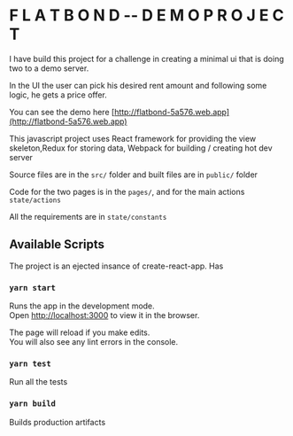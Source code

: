 # F L A T B O N D -- D E M O P R O J E C T 

I have build this project for a challenge in creating a minimal ui that is doing two to a demo server.

In the UI the user can pick his desired rent amount and following some logic, he gets a price offer.

You can see the demo here [http://flatbond-5a576.web.app](http://flatbond-5a576.web.app) 

This javascript project uses React framework for providing the view skeleton,Redux for storing data, Webpack for building / creating hot dev server

Source files are in the `src/` folder and built files are in `public/` folder

Code for the two pages is in the `pages/`, and for the main actions `state/actions`

All the requirements are in `state/constants`

## Available Scripts

The project is an ejected insance of create-react-app. Has 

### `yarn start`

Runs the app in the development mode.<br />
Open [http://localhost:3000](http://localhost:3000) to view it in the browser.

The page will reload if you make edits.<br />
You will also see any lint errors in the console.

### `yarn test`

Run all the tests

### `yarn build`

Builds production artifacts
